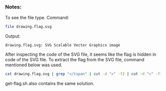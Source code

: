 ### Notes:
To see the file type.
Command:
```bash
file drawing.flag.svg
```
Output:
```
drawing.flag.svg: SVG Scalable Vector Graphics image
```
After inspecting the code of the SVG file, it seems like the flag is hidden in code of the SVG file. To extract the flag from the SVG file, command mentioned below was used.
```bash
cat drawing.flag.svg | grep "</tspan" | cut -d ">" -f2 | cut -d "<" -f1 | tr -d "\n" | tr -d " "
```
get-flag.sh also contains the same solution.
